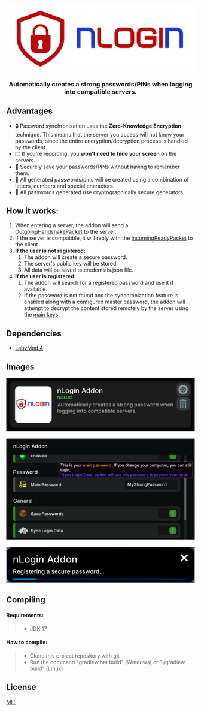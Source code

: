 <div id="addon-logo" align="center">
    <br />
    <img src="./core/src/main/resources/assets/nlogin_addon/textures/banner.png" alt="Addon Logo" width="500"/>
    <h3>Automatically creates a strong passwords/PINs when logging into compatible servers.</h3>
</div>

## <a id="advantages"></a>Advantages

- 🔒 Password synchronization uses the **Zero-Knowledge Encryption** technique. This means that the server you access will not know your passwords, since the entire encryption/decryption process is handled by the client.
- 🖵 If you're recording, you **won't need to hide your screen** on the servers.
- 🤔 Securely save your passwords/PINs without having to remember them.
- 🔑 All generated passwords/pins will be created using a combination of letters, numbers and special characters.
- 🎲 All passwords generated use cryptographically secure generators.

## <a id="how-it-works"></a>How it works:

1. When entering a server, the addon will send a <a href="https://github.com/nickuc-com/nLogin-Addon/blob/master/core/src/main/java/com/nickuc/login/addon/core/packet/outgoing/OutgoingHandshakePacket.java">OutgoingHandshakePacket</a> to the server.
2. If the server is compatible, it will reply with the <a href="https://github.com/nickuc-com/nLogin-Addon/blob/master/core/src/main/java/com/nickuc/login/addon/core/packet/incoming/IncomingReadyPacket.java">IncomingReadyPacket</a> to the client.
3. **If the user is not registered:**
   1. The addon will create a secure password.
   2. The server's public key will be stored.
   3. All data will be saved to credentials.json file.
4. **If the user is registered:**
   1. The addon will search for a registered password and use it if available. 
   2. If the password is not found and the synchronization feature is enabled along with a configured master password, the addon will attempt to decrypt the content stored remotely by the server using the <a href="https://github.com/nickuc-com/nLogin-Addon/blob/master/core/src/main/java/com/nickuc/login/addon/core/handler/PacketEvent.java#L149">main keys</a>.

## <a id="dependencies"></a>Dependencies

- [LabyMod 4](https://www.labymod.net/)

## <a id="images"></a>Images
<img src="./demo/img/demo-1.png" alt="Demo Image 1" width="600"/>
<br /><br />
<img src="./demo/img/demo-2.png" alt="Demo Image 3" width="600"/>
<br /><br />
<img src="./demo/img/demo-3.png" alt="Demo Image 2" width="600"/>

## <a id="compile"></a>Compiling

#### Requirements:
>- JDK 17

#### How to compile:

>- Clone this project repository with git
>- Run the command "gradlew.bat build" (Windows) or "./gradlew build" (Linux)

## <a id="license"></a>License

[MIT](https://github.com/nickuc-com/nLogin-Addon/blob/master/LICENSE)
